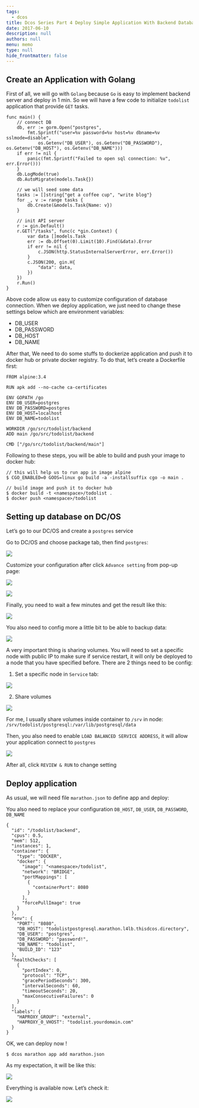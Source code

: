 ```yaml
---
tags: 
  - dcos
title: Dcos Series Part 4 Deploy Simple Application With Backend Database
date: 2017-06-10
description: null
authors: null
menu: memo
type: null
hide_frontmatter: false
---
```


## Create an Application with Golang
First of all, we will go with `Golang` because `Go` is easy to implement backend server and deploy in 1 min. So we will have a few code to initialize `todolist` application that provide `GET` tasks.

```plain_text
func main() {
    // connect DB
    db, err := gorm.Open("postgres",
        fmt.Sprintf("user=%v password=%v host=%v dbname=%v sslmode=disable",
            os.Getenv("DB_USER"), os.Getenv("DB_PASSWORD"), os.Getenv("DB_HOST"), os.Getenv("DB_NAME")))
    if err != nil {
        panic(fmt.Sprintf("Failed to open sql connection: %v", err.Error()))
    }
    db.LogMode(true)
    db.AutoMigrate(models.Task{})

    // we will seed some data
    tasks := []string{"get a coffee cup", "write blog"}
    for _, v := range tasks {
        db.Create(&models.Task{Name: v})
    }

    // init API server
    r := gin.Default()
    r.GET("/tasks", func(c *gin.Context) {
        var data []models.Task
        err := db.Offset(0).Limit(10).Find(&data).Error
        if err != nil {
            c.JSON(http.StatusInternalServerError, err.Error())
        }
        c.JSON(200, gin.H{
            "data": data,
        })
    })
    r.Run()
}
```

Above code allow us easy to customize configuration of database connection. When we deploy application, we just need to change these settings below which are environment variables:

* DB_USER
* DB_PASSWORD
* DB_HOST
* DB_NAME

After that, We need to do some stuffs to dockerize application and push it to docker hub or private docker registry. To do that, let’s create a Dockerfile first:

```plain_text
FROM alpine:3.4

RUN apk add --no-cache ca-certificates

ENV GOPATH /go
ENV DB_USER=postgres
ENV DB_PASSWORD=postgres
ENV DB_HOST=localhost
ENV DB_NAME=todolist

WORKDIR /go/src/todolist/backend
ADD main /go/src/todolist/backend

CMD ["/go/src/todolist/backend/main"]
```

Following to these steps, you will be able to build and push your image to docker hub:

```plain_text
// this will help us to run app in image alpine
$ CGO_ENABLED=0 GOOS=linux go build -a -installsuffix cgo -o main .

// build image and push it to docker hub
$ docker build -t <namespace>/todolist .
$ docker push <namespace>/todolist
```

## Setting up database on DC/OS
Let’s go to our DC/OS and create a `postgres` service

Go to DC/OS and choose package tab, then find `postgres`:

![](assets/dcos-series-part-4---deploy-simple-application-with-backend-database_7274a46eb1cff2f39783f79ef6352709_md5.webp)

Customize your configuration after click `Advance setting` from pop-up page:

![](assets/dcos-series-part-4---deploy-simple-application-with-backend-database_efe59623d7bf4e6f6112c0d8b5fc2385_md5.webp)

![](assets/dcos-series-part-4---deploy-simple-application-with-backend-database_d235654ef8f0f428f5ecad332edb6148_md5.webp)

Finally, you need to wait a few minutes and get the result like this:

![](assets/dcos-series-part-4---deploy-simple-application-with-backend-database_b987a78c85ca24c80127c39227dc905f_md5.webp)

You also need to config more a little bit to be able to backup data:

![](assets/dcos-series-part-4---deploy-simple-application-with-backend-database_bd74914f8224427cee07a129310fbe15_md5.webp)

A very important thing is sharing volumes. You will need to set a specific node with public IP to make sure if service restart, it will only be deployed to a node that you have specified before. There are 2 things need to be config:

1. Set a specific node in `Service` tab:

![](assets/dcos-series-part-4---deploy-simple-application-with-backend-database_fb4564d4758af4cc151fca604136180f_md5.webp)

2. Share volumes

![](assets/dcos-series-part-4---deploy-simple-application-with-backend-database_3d03a4c6a74681114944d4f0cc0ca683_md5.webp)

For me, I usually share volumes inside container to `/srv` in node: `/srv/todolist/postgresql:/var/lib/postgresql/data`

Then, you also need to enable `LOAD BALANCED SERVICE ADDRESS`, it will allow your application connect to `postgres`

![](assets/dcos-series-part-4---deploy-simple-application-with-backend-database_07ae10e7b5195c92905e0901562cb533_md5.webp)

After all, click `REVIEW & RUN` to change setting

## Deploy application
As usual, we will need file `marathon.json` to define app and deploy:

You also need to replace your configuration `DB_HOST`, `DB_USER`, `DB_PASSWORD`, `DB_NAME`

```plain_text
{
  "id": "/todolist/backend",
  "cpus": 0.5,
  "mem": 512,
  "instances": 1,
  "container": {
    "type": "DOCKER",
    "docker": {
      "image": "<namespace>/todolist",
      "network": "BRIDGE",
      "portMappings": [
        {
          "containerPort": 8080
        }
      ],
      "forcePullImage": true
    }
  },
  "env": {
    "PORT": "8080",
    "DB_HOST": "todolistpostgresql.marathon.l4lb.thisdcos.directory",
    "DB_USER": "postgres",
    "DB_PASSWORD": "password!",
    "DB_NAME": "todolist",
    "BUILD_ID": "123"
  },
  "healthChecks": [
    {
      "portIndex": 0,
      "protocol": "TCP",
      "gracePeriodSeconds": 300,
      "intervalSeconds": 60,
      "timeoutSeconds": 20,
      "maxConsecutiveFailures": 0
    }
  ],
  "labels": {
    "HAPROXY_GROUP": "external",
    "HAPROXY_0_VHOST": "todolist.yourdomain.com"
  }
}
```

OK, we can deploy now !

```plain_text
$ dcos marathon app add marathon.json
```

As my expectation, it will be like this:

![](assets/dcos-series-part-4---deploy-simple-application-with-backend-database_b85d3535f4be0d3605d8d61ef3fcd21a_md5.webp)

Everything is available now. Let’s check it:

![](assets/dcos-series-part-4---deploy-simple-application-with-backend-database_91935fc991d145d9dec0c0a5a1703c2e_md5.webp)
 